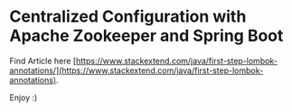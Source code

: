 # Centralized Configuration with Apache Zookeeper and Spring Boot

Find Article here [https://www.stackextend.com/java/first-step-lombok-annotations/](https://www.stackextend.com/java/first-step-lombok-annotations).

Enjoy :)
